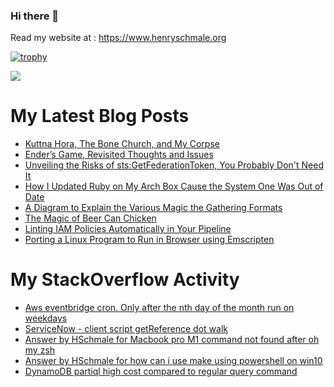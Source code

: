 ### Hi there 👋

Read my website at : https://www.henryschmale.org

[![trophy](https://github-profile-trophy.vercel.app/?username=hschmale16&theme=onedark&column=4&margin-w=15&margin-h=15)](https://github.com/ryo-ma/github-profile-trophy)

![](https://oosbvkzj53.execute-api.us-east-1.amazonaws.com/hit?url=https://github.com/hschmale16)

# My Latest Blog Posts
<!-- BLOG-POST-LIST:START -->
- [Kuttna Hora, The Bone Church, and My Corpse](https://www.henryschmale.org/2024/05/22/kuttnahora.html)
- [Ender’s Game, Revisited Thoughts and Issues](https://www.henryschmale.org/2024/05/08/enders-game.html)
- [Unveiling the Risks of sts:GetFederationToken, You Probably Don&#39;t Need It](https://www.henryschmale.org/2024/05/02/GetFederationToken.html)
- [How I Updated Ruby on My Arch Box Cause the System One Was Out of Date](https://www.henryschmale.org/2024/04/15/ruby-arch.html)
- [A Diagram to Explain the Various Magic the Gathering Formats](https://www.henryschmale.org/2024/03/26/mtg-formats.html)
- [The Magic of Beer Can Chicken](https://www.henryschmale.org/2024/03/19/beercan-chicken.html)
- [Linting IAM Policies Automatically in Your Pipeline](https://www.henryschmale.org/2024/02/16/iam-linting.html)
- [Porting a Linux Program to Run in Browser using Emscripten](https://www.henryschmale.org/2023/12/21/emscripten.html)
<!-- BLOG-POST-LIST:END -->

# My StackOverflow Activity
<!-- STACKOVERFLOW:START -->
- [Aws eventbridge cron. Only after the nth day of the month run on weekdays](https://stackoverflow.com/questions/77404783/aws-eventbridge-cron-only-after-the-nth-day-of-the-month-run-on-weekdays)
- [ServiceNow - client script getReference dot walk](https://stackoverflow.com/questions/77143949/servicenow-client-script-getreference-dot-walk)
- [Answer by HSchmale for Macbook pro M1 command not found after oh my zsh](https://stackoverflow.com/questions/74017859/macbook-pro-m1-command-not-found-after-oh-my-zsh/74017917#74017917)
- [Answer by HSchmale for how can i use make using powershell on win10](https://stackoverflow.com/questions/74016459/how-can-i-use-make-using-powershell-on-win10/74016524#74016524)
- [DynamoDB partiql high cost compared to regular query command](https://stackoverflow.com/questions/72524216/dynamodb-partiql-high-cost-compared-to-regular-query-command)
<!-- STACKOVERFLOW:END -->
